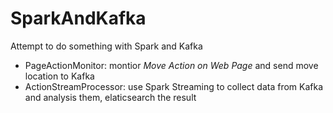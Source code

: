 # SparkAndKafka

Attempt to do something with Spark and Kafka

* PageActionMonitor: montior *Move Action on Web Page* and send move location to Kafka
* ActionStreamProcessor: use Spark Streaming to collect data from Kafka and analysis them, elaticsearch the result